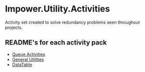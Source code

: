 # Impower.Utility.Activities

Activity set created to solve redundancy problems seen throughout projects.

## README's for each activity pack
- [Queue Activities](https://github.com/impower-ai/Impower.Utility.Activities/tree/main/Activities/Queue#readme)
- [General Utilities](https://github.com/impower-ai/Impower.Utility.Activities/tree/main/Activities/General#readme)
- [DataTable](https://github.com/impower-ai/Impower.Utility.Activities/blob/main/Activities/DataTable/README.md)
